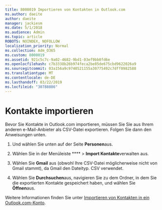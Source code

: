 ```yaml
---
title: 8000019 Importieren von Kontakten in Outlook.com
ms.author: daeite
author: daeite
manager: jackiesm
ms.date: 5/1/2018
ms.audience: Admin
ms.topic: article
ROBOTS: NOINDEX, NOFOLLOW
localization_priority: Normal
ms.collection: Adm_O365
ms.custom: 8000019
ms.assetid: 921c5c7c-9a02-4682-9bd1-03ef9bb0fd6e
ms.openlocfilehash: c7b3338b26b974feca2be85de675cbd9622026a9
ms.sourcegitcommit: 03a156a9c9740521155a30775492c7dff0982588
ms.translationtype: MT
ms.contentlocale: de-DE
ms.lasthandoff: 03/22/2019
ms.locfileid: "30788086"
---
```

# <a name="import-contacts"></a>Kontakte importieren

Bevor Sie Kontakte in Outlook.com importieren, müssen Sie Sie aus Ihrem anderen e-Mail-Anbieter als CSV-Datei exportieren. Folgen Sie dann den Anweisungen unten.
  
1. Und wählen Sie unten auf der Seite **Personen**aus. 
    
2. Wählen Sie in der Menüleiste **** \> **Import Kontakte**verwalten aus. 
    
3. Wählen Sie **Gmail** aus (obwohl Ihre CSV-Datei möglicherweise nicht von Gmail stammt), da Gmail den Dateityp. CSV verwendet. 
    
4. Wählen Sie **Durchsuchen**aus, navigieren Sie zu dem Ordner, in dem Sie die exportierten Kontakte gespeichert haben, und wählen Sie **Öffnen**aus. 
    
Weitere Informationen finden Sie unter [Importieren von Kontakten in ein Outlook.com-Konto](https://go.microsoft.com/fwlink/p/?linkid=873136).
  

